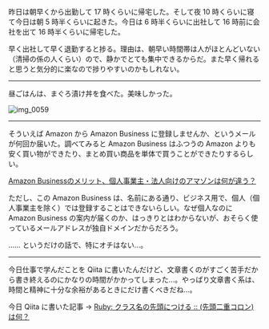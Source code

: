 昨日は朝早くから出勤して 17 時くらいに帰宅した。そして夜 10 時くらいに寝て今日は朝 5 時半くらいに起きた。今日は 6 時半くらいに出社して 16 時前に会社を出て 16 時半くらいに帰宅した。

早く出社して早く退勤すると捗る。理由は、朝早い時間帯は人がほとんどいない（清掃の係の人くらい）ので、静かでとても集中できるからだ。また早く帰れると思うと気分的に楽なので捗りやすいのかもしれない。

---

昼ごはんは、まぐろ漬け丼を食べた。美味しかった。

![img_0059](https://noraworld.github.io/box-bulbasaur/2018/08/img_0059.jpg)

---

そういえば Amazon から Amazon Business に登録しませんか、というメールが何回か届いた。調べてみると Amazon Business はふつうの Amazon よりも安く買い物ができたり、まとめ買い商品を単体で買うことができたりするらしい。

[Amazon Businessのメリット、個人事業主・法人向けのアマゾンは何が違う？](https://keiei.co/amazon-business/)

ただし、この Amazon Business は、名前にある通り、ビジネス用で、個人（個人事業主を除く）では登録することはできないらしい。なぜ個人なのに Amazon Business の案内が届くのか、はっきりとはわからないが、おそらく使っているメールアドレスが独自ドメインだからだろう。

...... というだけの話で、特にオチはない...。

---

今日仕事で学んだことを Qiita に書いたんだけど、文章書くのがすごく苦手だから書き終えるのにかなりの時間がかかってしまった...。やっぱり文章書く系は、時間と精神に十分な余裕があるときにだけ書くべきだね...。

今日 Qiita に書いた記事 → [Ruby: クラス名の先頭につける :: (先頭二重コロン) は何？](https://qiita.com/noraworld/items/751f57d673de737755cb)
